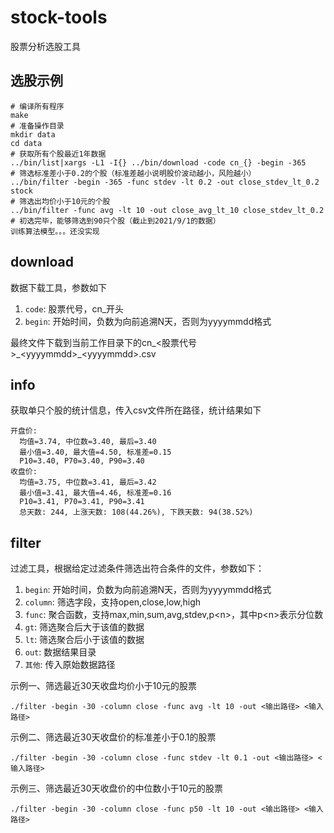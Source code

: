 # stock-tools

股票分析选股工具

## 选股示例

    # 编译所有程序
    make
    # 准备操作目录
    mkdir data
    cd data
    # 获取所有个股最近1年数据
    ../bin/list|xargs -L1 -I{} ../bin/download -code cn_{} -begin -365
    # 筛选标准差小于0.2的个股（标准差越小说明股价波动越小，风险越小）
    ../bin/filter -begin -365 -func stdev -lt 0.2 -out close_stdev_lt_0.2 stock
    # 筛选出均价小于10元的个股
    ../bin/filter -func avg -lt 10 -out close_avg_lt_10 close_stdev_lt_0.2
    # 初选完毕，能够筛选到90只个股（截止到2021/9/1的数据）
    训练算法模型。。。还没实现

## download

数据下载工具，参数如下

1. `code`: 股票代号，cn_开头
2. `begin`: 开始时间，负数为向前追溯N天，否则为yyyymmdd格式

最终文件下载到当前工作目录下的cn_<股票代号>\_\<yyyymmdd>\_\<yyyymmdd>.csv

## info

获取单只个股的统计信息，传入csv文件所在路径，统计结果如下

    开盘价:
      均值=3.74, 中位数=3.40, 最后=3.40
      最小值=3.40, 最大值=4.50, 标准差=0.15
      P10=3.40, P70=3.40, P90=3.40
    收盘价:
      均值=3.75, 中位数=3.41, 最后=3.42
      最小值=3.41, 最大值=4.46, 标准差=0.16
      P10=3.41, P70=3.41, P90=3.41
      总天数: 244, 上涨天数: 108(44.26%), 下跌天数: 94(38.52%)

## filter

过滤工具，根据给定过滤条件筛选出符合条件的文件，参数如下：

1. `begin`: 开始时间，负数为向前追溯N天，否则为yyyymmdd格式
2. `column`: 筛选字段，支持open,close,low,high
3. `func`: 聚合函数，支持max,min,sum,avg,stdev,p\<n\>，其中p\<n\>表示分位数
4. `gt`: 筛选聚合后大于该值的数据
5. `lt`: 筛选聚合后小于该值的数据
6. `out`: 数据结果目录
7. `其他`: 传入原始数据路径

示例一、筛选最近30天收盘均价小于10元的股票

    ./filter -begin -30 -column close -func avg -lt 10 -out <输出路径> <输入路径>

示例二、筛选最近30天收盘价的标准差小于0.1的股票

    ./filter -begin -30 -column close -func stdev -lt 0.1 -out <输出路径> <输入路径>

示例三、筛选最近30天收盘价的中位数小于10元的股票

    ./filter -begin -30 -column close -func p50 -lt 10 -out <输出路径> <输入路径>